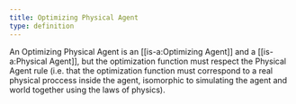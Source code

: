 ```yaml
---
title: Optimizing Physical Agent
type: definition
---
```


An Optimizing Physical Agent is an [[is-a:Optimizing Agent]] and a [[is-a:Physical Agent]], but the optimization function must respect the Physical Agent rule (i.e. that the optimization function must correspond to a real physical proccess inside the agent, isomorphic to simulating the agent and world together using the laws of physics).